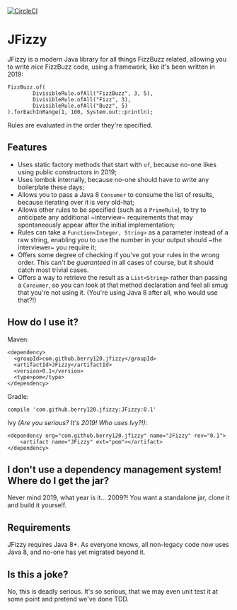 [![CircleCI](https://circleci.com/gh/berry120/JFizzy.svg?style=svg)](https://circleci.com/gh/berry120/JFizzy)

# JFizzy

JFizzy is a modern Java library for all things FizzBuzz related, allowing you to write *nice* FizzBuzz code, using a framework, like it's been written in 2019:

    FizzBuzz.of(
            DivisibleRule.ofAll("FizzBuzz", 3, 5),
            DivisibleRule.ofAll("Fizz", 3),
            DivisibleRule.ofAll("Buzz", 5)
    ).forEachInRange(1, 100, System.out::println);
    
Rules are evaluated in the order they're specified.
    
## Features

- Uses static factory methods that start with `of`, because no-one likes using public constructors in 2019;
- Uses lombok internally, because no-one should have to write any boilerplate these days;
- Allows you to pass a Java 8 `Consumer` to consume the list of results, because iterating over it is very old-hat;
- Allows other rules to be specified (such as a `PrimeRule`), to try to anticipate any additional ~interview~ requirements that may spontaneously appear after the initial implementation;
- Rules can take a `Function<Integer, String>` as a parameter instead of a raw string, enabling you to use the number in your output should ~the interviewer~ you require it;
- Offers some degree of checking if you've got your rules in the wrong order. This can't be *guaranteed* in all cases of course, but it should catch most trivial cases.
- Offers a way to retrieve the result as a `List<String>` rather than passing a `Consumer`, so you can look at that method declaration and feel all smug that you're not using it. (You're using Java 8 after all, who would use that?!)

## How do I use it?

Maven:

    <dependency>
      <groupId>com.github.berry120.jfizzy</groupId>
      <artifactId>JFizzy</artifactId>
      <version>0.1</version>
      <type>pom</type>
    </dependency>
    
Gradle:

    compile 'com.github.berry120.jfizzy:JFizzy:0.1'
    
Ivy *(Are you serious? It's 2019! Who uses Ivy?!)*:

    <dependency org="com.github.berry120.jfizzy" name="JFizzy" rev="0.1">
	    <artifact name="JFizzy" ext="pom"></artifact>
    </dependency>
    
## I don't use a dependency management system! Where do I get the jar?

Never mind 2019, what year is it... 2009?! You want a standalone jar, clone it and build it yourself.

## Requirements

JFizzy requires Java 8+. As everyone knows, all non-legacy code now uses Java 8, and no-one has yet migrated beyond it.
    
## Is this a joke?

No, this is deadly serious. It's so serious, that we may even unit test it at some point and pretend we've done TDD.

